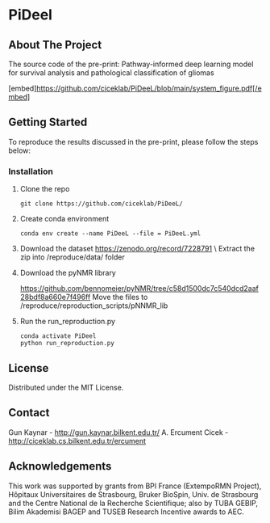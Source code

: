 # PiDeel

## About The Project
The source code of the pre-print: Pathway-informed deep learning model for survival analysis and pathological classification of gliomas

[embed]https://github.com/ciceklab/PiDeeL/blob/main/system_figure.pdf[/embed]

## Getting Started
To reproduce the results discussed in the pre-print, please follow the steps below:

### Installation
1. Clone the repo
   ```
   git clone https://github.com/ciceklab/PiDeeL/
   ```
2. Create conda environment
   ```
   conda env create --name PiDeeL --file = PiDeeL.yml
   ```
3. Download the dataset
   https://zenodo.org/record/7228791
   \\
   Extract the zip into /reproduce/data/ folder

4. Download the pyNMR library

   https://github.com/bennomeier/pyNMR/tree/c58d1500dc7c540dcd2aaf28bdf8a660e7f496ff
   Move the files to /reproduce/reproduction_scripts/pNNMR_lib
   
3. Run the run_reproduction.py
   ```
   conda activate PiDeel
   python run_reproduction.py
   ```
   
## License

Distributed under the MIT License.

## Contact

Gun Kaynar - http://gun.kaynar.bilkent.edu.tr/
A. Ercument Cicek - http://ciceklab.cs.bilkent.edu.tr/ercument


## Acknowledgements
This work was supported by grants from BPI France (ExtempoRMN Project), Hôpitaux Universitaires de Strasbourg, Bruker BioSpin, Univ. de Strasbourg and the Centre National de la Recherche Scientifique; also by TUBA GEBIP, Bilim Akademisi BAGEP and TUSEB Research Incentive awards to AEC.

